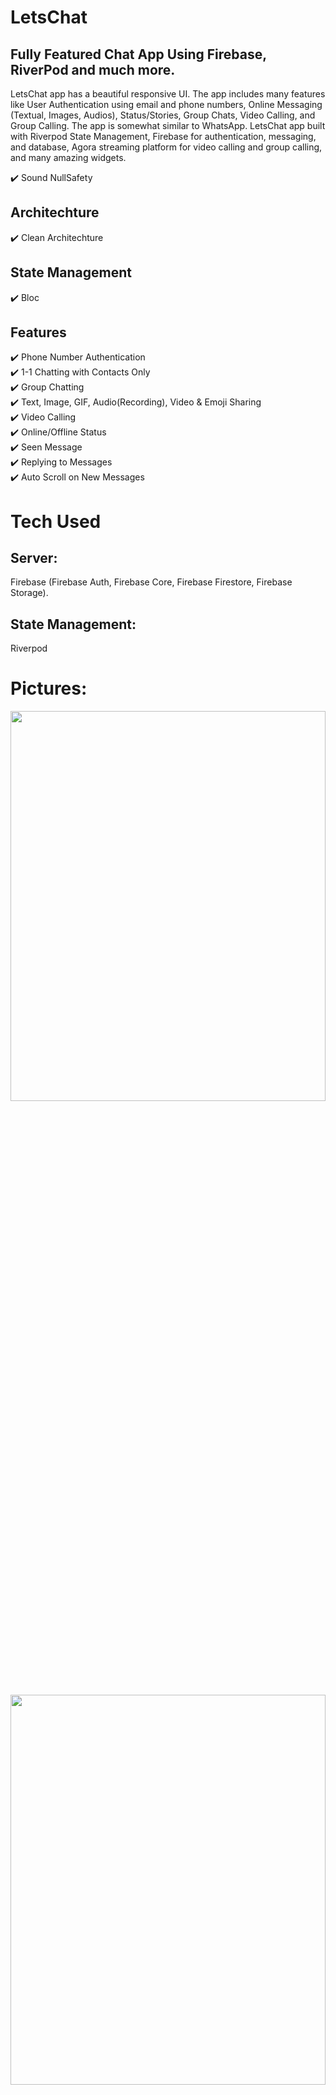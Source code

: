 # LetsChat

## Fully Featured Chat App Using Firebase, RiverPod and much more.

LetsChat app has a beautiful responsive UI. The app includes many features like User Authentication using email and phone numbers, Online Messaging (Textual, Images, Audios), Status/Stories, Group Chats, Video Calling, and Group Calling. The app is somewhat similar to WhatsApp. LetsChat app built with Riverpod State Management, Firebase for authentication, messaging, and database, Agora streaming platform for video calling and group calling, and many amazing widgets.

✔️ Sound NullSafety

## Architechture

✔️ Clean Architechture <br />

## State Management

✔️ Bloc <br />

## Features

✔️ Phone Number Authentication <br />
✔️ 1-1 Chatting with Contacts Only <br />
✔️ Group Chatting <br />
✔️ Text, Image, GIF, Audio(Recording), Video & Emoji Sharing <br />
✔️ Video Calling <br />
✔️ Online/Offline Status <br />
✔️ Seen Message <br />
✔️ Replying to Messages <br />
✔️ Auto Scroll on New Messages <br />

# Tech Used

## Server:

Firebase (Firebase Auth, Firebase Core, Firebase Firestore, Firebase Storage).

## State Management:

Riverpod

# Pictures:

<p align="center">
  <img 
    width=100%
    height=40%
    src="https://user-images.githubusercontent.com/101565812/210553736-c326be32-d1a4-47cb-b19c-92bcd8fd2731.png">
</p>

<p align="center">
  <img 
    width=100%
    height=40%
    src="https://user-images.githubusercontent.com/101565812/210554092-e657d9cc-020a-4bca-9886-6bd9dde5e4ec.png">
</p>

## app-screenshots

<p align="center">
  <img 
    width=40%
    height=40%
    src="https://user-images.githubusercontent.com/101565812/210554201-d7c32201-adb3-467b-85c4-26e581ece0a3.jpeg">
</p>

<p align="center">
  <img 
    width=40%
    height=40%
    src="https://user-images.githubusercontent.com/101565812/210554212-c6ccddab-c663-4561-81cb-cd0cc9a0e7b4.jpeg">
</p>

<p align="center">
  <img 
    width=40%
    height=40%
    src="https://user-images.githubusercontent.com/101565812/210554215-4995ffdf-93de-4800-802e-4815735a4da1.jpeg">
</p>

<p align="center">
  <img 
    width=40%
    height=40%
    src="https://user-images.githubusercontent.com/101565812/210554217-1aab868e-2630-42c4-a3d2-3e43c46648ca.jpeg">
</p>

<p align="center">
  <img 
    width=40%
    height=40%
    src="https://user-images.githubusercontent.com/101565812/210554218-cfdc4831-6d01-4f48-9e48-cf51c1c32d10.jpeg">
</p>

<p align="center">
  <img 
    width=40%
    height=40%
    src="https://user-images.githubusercontent.com/101565812/210554225-d3cccb0d-2e0c-49da-b8fe-c1357efe8925.jpeg">
</p>

<p align="center">
  <img 
    width=40%
    height=40%
    src="https://user-images.githubusercontent.com/101565812/210554228-d979a24a-8425-4c38-84d8-dd8627cfa7bc.jpeg">
</p>
